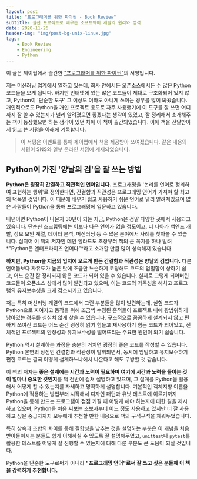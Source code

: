 ```yaml
---
layout: post
title: "프로그래머를 위한 파이썬 - Book Review"
subtitle: 실전 프로젝트로 배우는 소프트웨어 개발의 원리와 정석
date: 2020-11-26
header-img: "img/post-bg-unix-linux.jpg"
tags:
    - Book Review
    - Engineering
    - Python
---
```


이 글은 제이펍에서 출간한 ["프로그래머를 위한 파이썬"](http://www.kyobobook.co.kr/product/detailViewKor.laf?ejkGb=KOR&mallGb=KOR&barcode=9791190665636&orderClick=LOA&Kc=)의 서평입니다.

저는 머신러닝 업계에서 일하고 있는데, 회사 안에서든 오픈소스에서든 수 많은 Python 코드들을 보게 됩니다.
하지만 인터넷에 있는 많은 코드들이 제대로 구조화되어 있지 않고, Python이 '단순한 도구' 그 이상도 이하도 아니게 쓰이는 경우를 많이 봐왔습니다.
개인적으로도 Python을 개인 프로젝트 용도로 자주 사용했기에 이 도구를 잘 쓰면 어디까지 잘 쓸 수 있는지가 널리 알려졌으면 좋겠다는 생각이 있었고, 잘 정리해서 소개해주는 책이 등장했으면 하는 생각이 있던 차에 이 책이 출간되었습니다.
이에 책을 전달받아서 읽고 쓴 서평을 아래에 기록합니다.

> 이 서평은 이벤트를 통해 제이펍에서 책을 제공받아 쓰여졌습니다. 같은 내용의 서평이 SNS와 일부 온라인 서점에 게재되었습니다.

## Python이 가진 '양날의 검'을 잘 쓰는 방법

**Python은 굉장히 간결하고 직관적인 언어입니다.**
프로그래밍을 '논리를 언어로 정리하여 표현하는 행위'로 정의한다면, 간결함과 직관성은 프로그래밍 언어가 가져야 할 최고의 덕목일 것입니다.
이 때문에 배우기 쉽고 사용하기 쉬운 언어로 널리 알려져있으며 많은 사람들이 Python을 통해 프로그래밍에 입문하고 있습니다.

내년이면 Python이 나온지 30년이 되는 지금, Python은 정말 다양한 곳에서 사용되고 있습니다.
단순한 스크립팅에는 이보다 나은 언어가 없을 정도이고, 더 나아가 백엔드 개발, 정보 보안 계열, 데이터 분석, 머신러닝 등 수 많은 분야에서 사례를 찾아볼 수 있습니다.
심지어 이 책의 저자인 데인 힐라드도 초장부터 책의 큰 꼭지를 하나 빌려 *"Python은 엔터프라이즈 언어다"*라고 소개할 만큼 많이 성숙해져 있습니다.

**하지만, Python을 지금의 입지에 오르게 만든 간결함과 직관성은 양날의 검입니다.**
다른 언어들보다 자유도가 높은 탓에 조금만 느슨하게 코딩해도 코드의 엄밀함이 상하기 쉽고, 어느 순간 잘 정리되지 않은 코드가 되어 있을 수 있습니다.
실제로 그렇게 되어버린 코드들이 오픈소스 상에서 많이 발견되고 있으며, 이는 코드의 가독성을 해치고 프로그램의 유지보수성을 크게 감소시키고 있습니다.

저는 특히 머신러닝 계열의 코드에서 그런 부분들을 많이 발견하는데, 실험 코드가 Python으로 짜여지고 동작을 위해 조금씩 수정된 흔적들이 프로젝트 내에 광범위하게 남아있는 경우를 심심치 않게 찾을 수 있습니다.
구조적으로 꼼꼼하게 설계되지 않고 편하게 쓰여진 코드는 어느 순간 굉장히 읽기 힘들고 재사용하기 힘든 코드가 되어있고, 전체적인 프로젝트의 안정성과 유지보수성을 떨어뜨리는 주요한 원인이 되기 쉽습니다.

Python 역시 설계하는 과정을 충분히 거치면 굉장히 좋은 코드를 작성할 수 있습니다.
Python 본연의 장점인 간결함과 직관성이 발휘되면서, 동시에 엄밀하고 유지보수하기 편한 코드는 결국 어떻게 설계하느냐에서 나온다고 해도 무방할 것 같습니다.

이 책의 저자는 **좋은 설계에는 시간과 노력이 필요하며 여기에 시간과 노력을 들이는 것이 얼마나 중요한 것인지**를 책 전반에 걸쳐 설명하고 있으며, 그 설계를 Python을 활용해서 어떻게 할 수 있는지를 자세하고 명확하게 설명합니다.
기본적인 객체지향 이론을 Python에 적용하는 방법부터 시작해서 디자인 패턴과 유닛 테스트에 이르기까지 Python을 통해 만드는 프로그램이 점점 커질 때 어떻게 해야 하는지에 대한 길을 제시하고 있으며, Python을 처음 써보는 초보자부터 어느 정도 사용하고 있지만 더 잘 사용하고 싶은 중급자까지 모두에게 추천할 만한 내용으로 책의 구석구석을 채워두었습니다.

특히 상속과 조합의 차이를 통해 결합성을 낮추는 것을 설명하는 부분은 이 개념을 처음 받아들이시는 분들도 쉽게 이해하실 수 있도록 잘 설명해두었고, `unittest`나 `pytest`를 활용한 테스트를 어떻게 잘 진행할 수 있는지에 대해 다룬 부분도 큰 도움이 되실 것입니다.

Python을 단순한 도구로써가 아니라 **"프로그래밍 언어"로써 잘 쓰고 싶은 분들께 이 책을 강력하게 추천합니다.**
